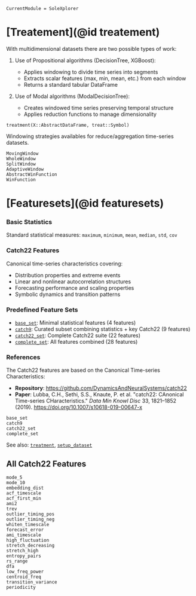 ```@meta
CurrentModule = SoleXplorer
```

# [Treatement](@id treatement)
With multidimensional datasets there are two possible types of work:

1. Use of Propositional algorithms (DecisionTree, XGBoost):
   - Applies windowing to divide time series into segments
   - Extracts scalar features (max, min, mean, etc.) from each window
   - Returns a standard tabular DataFrame

2. Use of Modal algorithms (ModalDecisionTree):
   - Creates windowed time series preserving temporal structure
   - Applies reduction functions to manage dimensionality

```@docs
treatment(X::AbstractDataFrame, treat::Symbol)
```

Windowing strategies availables for reduce/aggregation time-series datasets.

```@docs
MovingWindow
WholeWindow
SplitWindow
AdaptiveWindow
AbstractWinFunction
WinFunction
```

# [Featuresets](@id featuresets)

### Basic Statistics
Standard statistical measures: `maximum`, `minimum`, `mean`, `median`, `std`, `cov`

### Catch22 Features
Canonical time-series characteristics covering:
- Distribution properties and extreme events
- Linear and nonlinear autocorrelation structures  
- Forecasting performance and scaling properties
- Symbolic dynamics and transition patterns

### Predefined Feature Sets

- [`base_set`](@ref): Minimal statistical features (4 features)
- [`catch9`](@ref): Curated subset combining statistics + key Catch22 (9 features)  
- [`catch22_set`](@ref): Complete Catch22 suite (22 features)
- [`complete_set`](@ref): All features combined (28 features)

### References

The Catch22 features are based on the Canonical Time-series Characteristics:
- **Repository**: https://github.com/DynamicsAndNeuralSystems/catch22
- **Paper**: Lubba, C.H., Sethi, S.S., Knaute, P. et al. "catch22: CAnonical Time-series CHaracteristics." *Data Min Knowl Disc* 33, 1821–1852 (2019). https://doi.org/10.1007/s10618-019-00647-x

```@docs
base_set
catch9
catch22_set
complete_set
```

See also: [`treatment`](@ref), [`setup_dataset`](@ref)

## All Catch22 Features

```@docs
mode_5
mode_10  
embedding_dist
acf_timescale
acf_first_min
ami2
trev
outlier_timing_pos
outlier_timing_neg
whiten_timescale
forecast_error
ami_timescale
high_fluctuation
stretch_decreasing
stretch_high
entropy_pairs
rs_range
dfa
low_freq_power
centroid_freq
transition_variance
periodicity
```